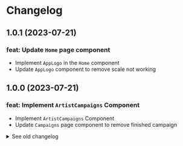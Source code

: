 # Changelog

## 1.0.1 (2023-07-21)

### feat: Update `Home` page component

- Implement `AppLogo` in the `Home` component
- Update `AppLogo` component to remove scale not working

## 1.0.0 (2023-07-21)

### feat: Implement `ArtistCampaigns` Component

- Implement `ArtistCampaigns` Component
- Update `Campaigns` page component to remove finished campaign

<details>
  <summary>See old changelog</summary>

  ## 0.18.0 (2023-07-21)

  ### feat: Implement `Footer` Component

  - Implement `Footer` Component
  - Update `Campaigns` page component when no campaigns
    
  ## 0.17.2 (2023-07-21)

  ### fix: Fix errors in `CampaignManagement` and `Campaign` components

  - Fix message after `withdrawn` action
  - Redirect if campaign not found
  - Fix infinite loader

  ## 0.17.1 (2023-07-20)

  ### fix: Fix error on mumbai network

  ## 0.17.0 (2023-07-20)

  ### feat: Implement `CampaignManagement` component for artists

  - Frontend
    - Update `Campaign` page component to implement `CampaignManagement` for artists
    - Implement `CampaignManagement` component with action:
      - `close` 
      - `boost`
      - `withdraw`
    - Implement `CardLoader` component
    - Update `CampaignWithArtist` interface

  - Backend
    - Update `CrowdfundingCampaign` contract
      - Add new variable `fundWithdrawn`
      - Switch private variable `campaignInProgress` to public
    - Add a require on `setBoost` method from `TuneTogether` contract
    - Generate new doc files
    - Update unit tests
  ---

  ## 0.16.3 (2023-07-20)

  ### feat: Update campaign default cover

  - Update campaign default cover with TuneToghether logo
  - Update favicon with TuneTogether logo
  - Implement `Homepage` page component
  ---

  ## 0.16.2 (2023-07-19)

  ### fix: Fix error on second mint in `Campaign` page component
  ---

  ## 0.16.1 (2023-07-19)

  ### fix: Fix loading in `CreateCampaign` page component
  ---

  ## 0.16.0 (2023-07-19)

  ### feat: Implement `Campaign` page component

  - Implement mint function on `Campaign` page component
  - Fix issue in `CreateCampaign` when redirect to the created campaign
  - Fix link issue in `Campaigns` page component
  - Update `Loader` component to accept a waiting message
  - Add new constants
  - Implement `CampaignTierInfo` interface
  - Implement new method in `utils` file
  - Switch `_endTimestamp` private variable from `CrowdfundingCampaign.sol` to public
  - Add `.env` variable
  ---

  ## 0.15.0 (2023-07-19)

  ### feat: Implement `withdraw` function in `TuneTogether`

  - Add a `withdraw` function in `TuneTogether` to withdraw th boost fund
  ---

  ## 0.14.0 (2023-07-19)

  ### feat: Implement `Campaigns` page component

  - List all campaigns in `Campaigns` page
  - Fix `CreateCampaign` when no img for a `tierPrice`
  - Implement `Campaign` page component
  - Change redirect in `CreateCampaign` when campaign created to `Campaign` page
  - Update `Home` page component
  - Fix `AppLogo` minor issue
  - Update `Header` component
  - Add `Campaign` and `CampaignWithArtist` interfaces
  ---

  ## 0.13.2 (2023-07-19)

  ### fix: Update `CreateCampaign` to avoid issue with images name

  - Update upload of image file (now upload file by file)
  - Update file name by `tierPrice.id` before upload to pinata
  - Update `TierPrice` interface
  ---

  ## 0.13.1 (2023-07-18)

  ### feat: Implement `CreateCampaign` form page (backend part)

  - Implement `IsConnected` Component
  - Implement `Loader` Component
  - Implement `utils` file
  - Add `.env` constant
  - Update `CreateCampaign` with backend implementation
  ---

  ## 0.13.0 (2023-07-17)

  ### feat: Implement `CreateCampaign` form page (frontend part)

  - Implement `PageTitle` Component
  - Change `CreateProject` name component to `CreateCampaign`
  - Change `Projects` name component to `Campaigns`
  - Implement `CreateCampaign` form page (frontend part)
  - Add `TierPrice` and `TierPriceReward` interfaces
  ---

  ## 0.12.0 (2023-07-17)

  ### feat: Implement first frontend components

  - Implement `Header` Component
  - Implement `AppLogo` Component
  - Implement `Projects` Page Component
  - Implement `CreateProject` Page Component
  - Update deployment scripts
  ---


  ## 0.11.0 (2023-07-15)

  ### feat: Implement Campaign Objectif

  - Implement `objectif` in `CrowdfundingCampaign`
  - Update `_setArtist` method from `TuneTogether`
  - Update tests
  ---

  ## 0.10.1 (2023-07-14)

  ### feat: Implement NATSPEC + DOC

  - Implement natspec in contracts
  - Add docs generate with `solidity-docgen`
  - Update `README` file
  ---

  ## 0.10.0 (2023-07-14)

  ### feat: Boost Campaign

  - Implement `setBoost` method in `CrowdfundingCampaign` and `TuneTogether`
  - Update tests
  ---

  ## 0.9.1 (2023-07-14)

  ### fix: Update script to fix issue on mumbai testnet

  - Update `01_genesisProject` script to fix issue on mumbai testnet
  - Update `.gitignore` files
  ---

  ## 0.9.0 (2023-07-14)

  ### feat: Implement mint in USDC

  - Update `mint` method in `CrowdfundingCampaign` to accept USDC
  - Add `withdraw` method in `CrowdfundingCampaign`
  - Add `getTierPrice` method in `CrowdfundingCampaign`
  - Implement `Usdc` contract (only for dev and unit test)
  - Implement new tasks (only for dev)
    - `approveAllowance`
    - `faucet`
  - Update `README` file
  - Update deploy scrpits
  - Update tests
  ---

  ## 0.8.0 (2023-07-12)

  ### feat: Update Requirements for CrowdfundingCampaign contract

  - Update requirements to `updateCampaignInfo` method
  - Implement `updateCampaignInfo` in `TuneTogether` contract
  - Update deploy scrpits
  - Update tests
  ---

  ## 0.7.0 (2023-07-12)

  ### feat: Implement Requirements for CampaignFactory contract

  - Implement `setOwnerContractAddr` to update new `_ownerContractAddr` variable
  - New event `OwnerContractUpdated`
  - Implement requirements to `createCrowdfundingCampaign` method
  - Update tests
  ---

  ## 0.6.0 (2023-07-11)

  ### feat: Implement Tier Prices

  - Implement new method `setTierPrice` in `CrowdfundingCampaign` contract
  - Update `createNewCampaign` method requirements in `TuneTogether` contract
  - Update `startCampaign` method requirements in `CrowdfundingCampaign` contract
  - Update `mint` method requirements in `CrowdfundingCampaign` contract
  - Update tests
  ---

  ## 0.5.0 (2023-07-11)

  ### feat: Implement Requirements

  - Implement requirements for `createNewCampaign` method in `TuneTogether` contract
  - Implement requirements for methods in `CrowdfundingCampaign` contract
  - Implement new method in `CrowdfundingCampaign` contract
    - startCampaign
    - closeCampaign
    - updateCampaignInfo
  ---

  ## 0.4.1 (2023-07-11)

  ### feat: Refactoring

  - Create Fixture interfaces for test
  - Update `README.md` with Unit Test section
  - Rename `ArtistProject` to `CrowdfundingCampaign` 
  - Rename `ProjectFactory` to `CampaignFactory` 
  ---

  ## 0.4.0 (2023-07-11)

  ### feat: Implement Test

  - Implement basic tests for all contracts
  - Update `bug_report` issue template
  - Update `ArtistCreated` event
  ---
  
  ## 0.3.0 (2023-07-10)

  ### feat: Implement Mumbai deployement

  - Implement Mumbai deployement
    - Change solidity version beacause an error occured in Mumbai (see [Invalid opcode: opcode 0x5f not defined](https://ethereum.stackexchange.com/questions/150281/invalid-opcode-opcode-0x5f-not-defined))
    - Update/Add deploy scripts
    - Update `hardhat.config`
    - Update `.env` file
  - Add new feature on TuneTogether
    - isArtist
    - getArtist
    - getOneProject
  ---

  ## 0.2.1 (2023-07-10)

  ### feat: Add Github Issue template

  - Add Github Issue template
    - A bug report template: `bug_report.md`
    - A feature request template: `feature_request.md`

  ---

  ## 0.2.0 (2023-07-10)

  ### feat: Basic implementation of smart contracts

  - Basic implementation of smart contracts
    - ProjectFactory: Create an ERC-1155 NFT collection from another contract
    - ArtistProject: The ERC-1155 NFT collection (created by ProjectFactory)
    - TuneTogether: Main contract
  - Update deploy script

  ---

  ## 0.1.0 (2023-07-07)

  ### feat: Init project 

  - Init project with 
    - NEXT.js
    - Hardhat
    - RainbowKit
    - Wagmi
    - ChakraUI
  - Setup RainbowKit with first button
<details>